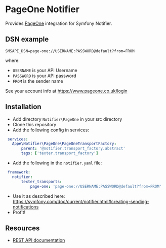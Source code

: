 PageOne Notifier
===============

Provides [PageOne](https://www.pageone.co.uk/) integration for Symfony Notifier.

DSN example
-----------

```
SMSAPI_DSN=page-one://USERNAME:PASSWORD@default?from=FROM
```

where:
 - `USERNAME` is your API Username
 - `PASSWORD` is your API password
 - `FROM` is the sender name

See your account info at https://www.pageone.co.uk/login

Installation
------------
 - Add directory `Notifier\PageOne` in your src directory
 - Clone this repository
 - Add the following config in services:
 ```YAML
  services:
    Appe\Notifier\PageOne\PageOneTransportFactory:
        parent: '@notifier.transport_factory.abstract'
        tags: ['texter.transport_factory']
 ```
 - Add the following in the `notifier.yaml` file:
 ```YAML
  framework:
    notifier:
        texter_transports:
            page-one: 'page-one://USERNAME:PASSWORD@default?from=FROM'
 ```
 - Use it as described here:  https://symfony.com/doc/current/notifier.html#creating-sending-notifications
 - Profit!

Resources
---------

 * [REST API documentation](https://www.pageone.co.uk/developers/api-library/rest/)
